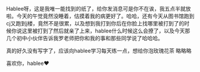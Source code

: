 Hablee呀，这是我唯一能找到的纸了，给你发消息可是你不在诶，我五点半就放啦。今天的午觉竟然没睡着，估摸着我的病更好了。哈哈，还有今天从图书馆跑到cj又跑到j楼，竟然不是很累，以及想到我打到你后在你脸上找哪里被打到了的时候你说这里被打到了然后就亲了上来，hablee什么时候这么会撩了，以及今天那几个初中小伙伴告诉我罗老师把你和我的事和那些同学说了哈哈哈。

真的好久没有写字了，应该向hablee学习每天练一点，想给你泡玫瑰花茶 略略略

喜欢你，hablee❤
